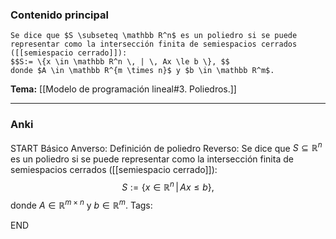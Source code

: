 ### Contenido principal

```ad-Formal
Se dice que $S \subseteq \mathbb R^n$ es un poliedro si se puede representar como la intersección finita de semiespacios cerrados ([[semiespacio cerrado]]):
$$S:= \{x \in \mathbb R^n \, | \, Ax \le b \}, $$
donde $A \in \mathbb R^{m \times n}$ y $b \in \mathbb R^m$.
```

**Tema:** [[Modelo de programación lineal#3. Poliedros.]]

---
### Anki

START
Básico
Anverso: Definición de poliedro
Reverso: Se dice que $S \subseteq \mathbb R^n$ es un poliedro si se puede representar como la intersección finita de semiespacios cerrados ([[semiespacio cerrado]]):
$$S:= \{x \in \mathbb R^n \, | \, Ax \le b \}, $$
donde $A \in \mathbb R^{m \times n}$ y $b \in \mathbb R^m$.
Tags: 
<!--ID: 1727083427969-->
END